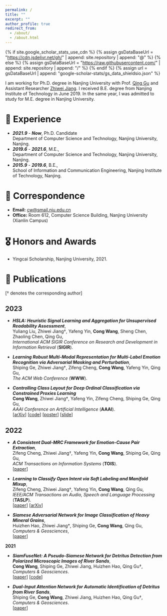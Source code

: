 ```yaml
---
permalink: /
title: ""
excerpt: ""
author_profile: true
redirect_from: 
  - /about/
  - /about.html
---
```


{% if site.google_scholar_stats_use_cdn %}
{% assign gsDataBaseUrl = "https://cdn.jsdelivr.net/gh/" | append: site.repository | append: "@" %}
{% else %}
{% assign gsDataBaseUrl = "https://raw.githubusercontent.com/" | append: site.repository | append: "/" %}
{% endif %}
{% assign url = gsDataBaseUrl | append: "google-scholar-stats/gs_data_shieldsio.json" %}

<span class='anchor' id='about-me'></span>

I am working for Ph.D. degree in Nanjing University with Prof. [Qing Gu](https://isetnju.github.io/guq/index.html) and Assistant Researcher [Zhiwei Jiang](https://cs.nju.edu.cn/jzw/).
I received B.E. degree from Nanjing Institute of Technology in June 2019. In the same year, I was admitted to study for M.E. degree in Nanjing University.

# 📖 Experience

- ***2021.9*** - ***Now***, Ph.D. Candidate  
Department of Computer Science and Technology, Nanjing University, Nanjing.
- ***2019.6*** - ***2021.6***, M.E.,  
Department of Computer Science and Technology, Nanjing University, Nanjing.  
- ***2015.9*** - ***2019.6***, B.E.,  
School of Information and Communication Engineering, Nanjing Institute of Technology, Nanjing.  

# 💬 Correspondence

- **Email:** cw@smail.nju.edu.cn  
- **Office:** Room 612, Computer Science Building, Nanjing University (Xianlin Campus)

# 🎖 Honors and Awards

- Yingcai Scholarship, Nanjing University, 2021.  

# 📝 Publications 

[† denotes the corresponding author]

## 2023

- ***HSLA: Heuristic Signal Learning and Aggregation for Unsupervised Readability Assessment***,  
Yuliang Liu, Zhiwei Jiang†, Yafeng Yin, **Cong Wang**, Sheng Chen, Zhaoling Chen, Qing Gu,  
*International ACM SIGIR Conference on Research and Development in Information Retrieval* (**SIGIR**).  

- ***Learning Robust Multi-Modal Representation for Multi-Label Emotion Recognition via Adversarial Masking and Perturbation***,  
Shiping Ge, Zhiwei Jiang†, Zifeng Cheng, **Cong Wang**, Yafeng Yin, Qing Gu,  
*The ACM Web Conference* (**WWW**).  

- ***Controlling Class Layout for Deep Ordinal Classification via Constrained Proxies Learning***  
**Cong Wang**, Zhiwei Jiang†, Yafeng Yin, Zifeng Cheng, Shiping Ge, Qing Gu,  
*AAAI Conference on Artificial Intelligence* (**AAAI**).  
[[arXiv](https://doi.org/10.48550/arXiv.2303.00396)]
[[code](https://github.com/tenvence/cpl)]
[[poster](../files/cpl-poster.pdf)]
[[slide](../files/cpl-slide.pdf)]

## 2022

- ***A Consistent Dual-MRC Framework for Emotion-Cause Pair Extraction***,  
Zifeng Cheng, Zhiwei Jiang†, Yafeng Yin, **Cong Wang**, Shiping Ge, Qing Gu,  
*ACM Transactions on Information Systems* (**TOIS**).  
[[paper](https://doi.org/10.1145/3558548)]

- ***Learning to Classify Open Intent via Soft Labeling and Manifold Mixup***,  
Zifeng Cheng, Zhiwei Jiang†, Yafeng Yin, **Cong Wang**, Qing Gu,  
*IEEE/ACM Transactions on Audio, Speech and Language Processing* (**TASLP**).  
[[paper](https://doi.org/10.1109/TASLP.2022.3145308)]
[[arXiv](https://arxiv.org/abs/2204.07804)]

- ***Siamese Adversarial Network for Image Classification of Heavy Mineral Grains***,  
Huizhen Hao, Zhiwei Jiang†, Shiping Ge, **Cong Wang**, Qing Gu,  
*Computers & Geosciences*,  
[[paper](https://doi.org/10.1016/j.cageo.2021.105016)]

**2021**

- ***SiamFuseNet: A Pseudo-Siamese Network for Detritus Detection from Polarized Microscopic Images of River Sands***,  
**Cong Wang**, Shiping Ge, Zhiwei Jiang, Huizhen Hao, Qing Gu†,  
*Computers & Geosciences*.  
[[paper](https://doi.org/10.1016/j.cageo.2021.104912)]
[[code](https://github.com/tenvence/sfn)]

- ***Dual-Input Attention Network for Automatic Identification of Detritus from River Sands***,  
Shiping Ge, **Cong Wang**, Zhiwei Jiang, Huizhen Hao, Qing Gu†,  
*Computers & Geosciences*.  
[[paper](https://doi.org/10.1016/j.cageo.2021.104735)]
